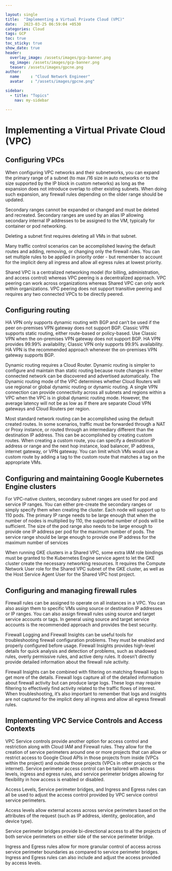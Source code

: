 ```yaml
---

layout: single
title:  "Implementing a Virtual Private Cloud (VPC)"
date:   2023-03-25 06:59:04 +0530
categories: Cloud
tags: GCP
toc: true
toc_sticky: true
show_date: true
header:
  overlay_image: /assets/images/gcp-banner.png
  og_image: /assets/images/gcp-banner.png
  teaser: /assets/images/gpcne.png
author:
  name     : "Cloud Network Engineer"
  avatar   : "/assets/images/gpcne.png"

sidebar:
  - title: "Topics"
    nav: my-sidebar

---
```


# Implementing a Virtual Private Cloud (VPC)

## Configuring VPCs

When configuring VPC networks and their subnetworks, you can expand the primary range of a subnet (to max /16 size in auto networks or to the size supported by the IP block in custom networks) as long as the expansion does not introduce overlap to other existing subnets. When doing such expansion, any firewall rules depending on the older range should be updated.

Secondary ranges cannot be expanded or changed and must be deleted and recreated. Secondary ranges are used by an alias IP allowing secondary internal IP addresses to be assigned to the VM, typically for container or pod networking.

Deleting a subnet first requires deleting all VMs in that subnet.

Many traffic control scenarios can be accomplished leaving the default routes and adding, removing, or changing only the firewall rules. You can set multiple rules to be applied in priority order - but remember to account for the implicit deny all ingress and allow all egress rules at lowest priority.

Shared VPC is a centralized networking model (for billing, administration, and access control) whereas VPC peering is a decentralized approach. VPC peering can work across organizations whereas Shared VPC can only work within organizations. VPC peering does not support transitive peering and requires any two connected VPCs to be directly peered.

## Configuring routing

HA VPN only supports dynamic routing with BGP and can’t be used if the peer on-premises VPN gateway does not support BGP. Classic VPN supports static routing, either route-based or policy-based. Use Classic VPN when the on-premises VPN gateway does not support BGP. HA VPN provides 99.99% availability; Classic VPN only supports 99.9% availability. HA VPN is the recommended approach whenever the on-premises VPN gateway supports BGP.

Dynamic routing requires a Cloud Router. Dynamic routing is simpler to configure and maintain than static routing because route changes in either connected network can be discovered and advertised automatically. The Dynamic routing mode of the VPC determines whether Cloud Routers will use regional or global dynamic routing or dynamic routing. A single VPN connection can provide connectivity across all subnets and regions within a VPC when the VPC is in global dynamic routing mode. However, the average latency will not be as low as if there are separate Cloud VPN gateways and Cloud Routers per region.

Most standard network routing can be accomplished using the default created routes. In some scenarios, traffic must be forwarded through a NAT or Proxy instance, or routed through an intermediary different than the destination IP address. This can be accomplished by creating custom routes. When creating a custom route, you can specify a destination IP address or range and the next hop instance, load balancer, IP address, internet gateway, or VPN gateway. You can limit which VMs would use a custom route by adding a tag to the custom route that matches a tag on the appropriate VMs.



## Configuring and maintaining Google Kubernetes Engine clusters

For VPC-native clusters, secondary subnet ranges are used for pod and service IP ranges. You can either pre-create the secondary ranges or simply specify them when creating the cluster. Each node will support up to 110 pods. The primary IP range needs to be large enough that when the number of nodes is multiplied by 110, the supported number of pods will be sufficient. The size of the pod range also needs to be large enough to provide one IP address per pod for the maximum number of pods. The service range should be large enough to provide one IP address for the maximum number of services



When running GKE clusters in a Shared VPC, some extra IAM role bindings must be granted to the Kubernetes Engine service agent to let the GKE cluster create the necessary networking resources. It requires the Compute Network User role for the Shared VPC subnet of the GKE cluster, as well as the Host Service Agent User for the Shared VPC host project.

## Configuring and managing firewall rules

Firewall rules can be assigned to operate on all instances in a VPC. You can also assign them to specific VMs using source or destination IP addresses or IP ranges. You can also assign firewall rules using source and target service accounts or tags. In general using source and target service accounts is the recommended approach and provides the best security.



Firewall Logging and Firewall Insights can be useful tools for troubleshooting firewall configuration problems. They must be enabled and properly configured before usage. Firewall Insights provides high-level details for quick analysis and detection of problems, such as shadowed rules, overly permissive rules, and active deny rules. It doesn’t directly provide detailed information about the firewall rule activity.

Firewall Insights can be combined with filtering on matching firewall logs to get more of the details. Firewall logs capture all of the detailed information about firewall activity but can produce large logs. These logs may require filtering to effectively find activity related to the traffic flows of interest. When troubleshooting, it’s also important to remember that logs and insights are not captured for the implicit deny all ingress and allow all egress firewall rules.

## Implementing VPC Service Controls and Access Contexts

VPC Service controls provide another option for access control and restriction along with Cloud IAM and Firewall rules. They allow for the creation of service perimeters around one or more projects that can allow or restrict access to Google Cloud APIs in those projects from inside (VPCs within the project) and outside those projects (VPCs in other projects or the internet). Service perimeter access control can be tailored with access levels, ingress and egress rules, and service perimeter bridges allowing for flexibility in how access is enabled or disabled.



Access Levels, Service perimeter bridges, and Ingress and Egress rules can all be used to adjust the access control provided by VPC service control service perimeters.

Access levels allow external access across service perimeters based on the attributes of the request (such as IP address, identity, geolocation, and device type). 

Service perimeter bridges provide bi-directional access to all the projects of both service perimeters on either side of the service perimeter bridge.

 Ingress and Egress rules allow for more granular control of access across service perimeter boundaries as compared to service perimeter bridges. Ingress and Egress rules can also include and adjust the access provided by access levels.